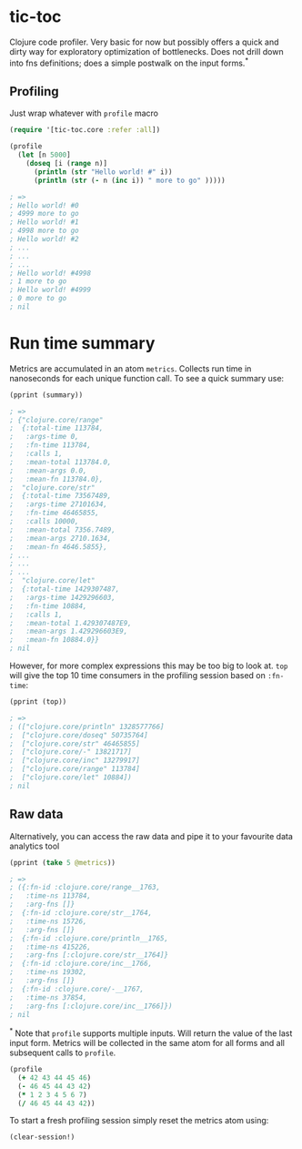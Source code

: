 # tic-toc
Clojure code profiler. Very basic for now but possibly offers a quick and dirty way for exploratory optimization of bottlenecks. Does not drill down into fns definitions; does a simple postwalk on the input forms.<sup>*</sup>

## Profiling
Just wrap whatever with `profile` macro
```clojure
(require '[tic-toc.core :refer :all])

(profile
  (let [n 5000]
    (doseq [i (range n)]
      (println (str "Hello world! #" i))
      (println (str (- n (inc i)) " more to go" )))))

; =>
; Hello world! #0
; 4999 more to go
; Hello world! #1
; 4998 more to go
; Hello world! #2
; ...
; ...
; ...
; Hello world! #4998
; 1 more to go
; Hello world! #4999
; 0 more to go
; nil
```

# Run time summary
Metrics are accumulated in an atom `metrics`. Collects run time in nanoseconds for each unique function call. To see a quick summary use:
```clojure
(pprint (summary))

; =>
; {"clojure.core/range"
;  {:total-time 113784,
;   :args-time 0,
;   :fn-time 113784,
;   :calls 1,
;   :mean-total 113784.0,
;   :mean-args 0.0,
;   :mean-fn 113784.0},
;  "clojure.core/str"
;  {:total-time 73567489,
;   :args-time 27101634,
;   :fn-time 46465855,
;   :calls 10000,
;   :mean-total 7356.7489,
;   :mean-args 2710.1634,
;   :mean-fn 4646.5855},
; ...
; ...
; ...
;  "clojure.core/let"
;  {:total-time 1429307487,
;   :args-time 1429296603,
;   :fn-time 10884,
;   :calls 1,
;   :mean-total 1.429307487E9,
;   :mean-args 1.429296603E9,
;   :mean-fn 10884.0}}
; nil
```
However, for more complex expressions this may be too big to look at.
`top` will give the top 10 time consumers in the profiling session based on `:fn-time`:
```clojure
(pprint (top))

; =>
; (["clojure.core/println" 1328577766]
;  ["clojure.core/doseq" 50735764]
;  ["clojure.core/str" 46465855]
;  ["clojure.core/-" 13821717]
;  ["clojure.core/inc" 13279917]
;  ["clojure.core/range" 113784]
;  ["clojure.core/let" 10884])
; nil
```

## Raw data
Alternatively, you can access the raw data and pipe it to your favourite data analytics tool

```clojure
(pprint (take 5 @metrics))

; =>
; ({:fn-id :clojure.core/range__1763,
;   :time-ns 113784,
;   :arg-fns []}
;  {:fn-id :clojure.core/str__1764,
;   :time-ns 15726,
;   :arg-fns []}
;  {:fn-id :clojure.core/println__1765,
;   :time-ns 415226,
;   :arg-fns [:clojure.core/str__1764]}
;  {:fn-id :clojure.core/inc__1766,
;   :time-ns 19302,
;   :arg-fns []}
;  {:fn-id :clojure.core/-__1767,
;   :time-ns 37854,
;   :arg-fns [:clojure.core/inc__1766]})
; nil
```

<sup>*</sup> Note that `profile` supports multiple inputs. Will return the value of the last input form. Metrics will be collected in the same atom for all forms and all subsequent calls to `profile`.

```clojure
(profile
  (+ 42 43 44 45 46)
  (- 46 45 44 43 42)
  (* 1 2 3 4 5 6 7)
  (/ 46 45 44 43 42))
```
To start a fresh profiling session simply reset the metrics atom using:
```clojure
(clear-session!)
```
